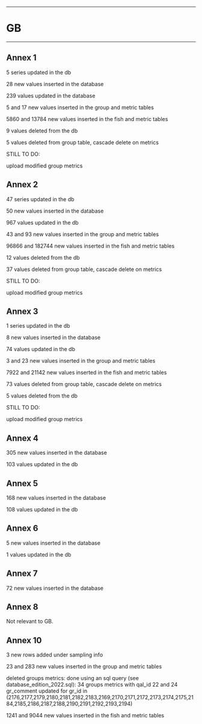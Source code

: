 


-----------------------------------------------------------
# GB
-----------------------------------------------------------
## Annex 1
5 series updated in the db

28 new values inserted in the database

239 values updated in the database

5 and 17 new values inserted in the group and metric tables

5860 and 13784 new values inserted in the fish and metric tables

9 values deleted from the db

5 values deleted from group table, cascade delete on metrics

STILL TO DO:

upload modified group metrics 

## Annex 2
47 series updated in the db

50 new values inserted in the database

967 values updated in the db

43 and 93 new values inserted in the group and metric tables

96866 and 182744 new values inserted in the fish and metric tables

12 values deleted from the db

37 values deleted from group table, cascade delete on metrics

STILL TO DO:

upload modified group metrics 


## Annex 3
1 series updated in the db

8 new values inserted in the database

74 values updated in the db

3 and 23 new values inserted in the group and metric tables

7922 and 21142 new values inserted in the fish and metric tables

73 values deleted from group table, cascade delete on metrics

5 values deleted from the db

STILL TO DO:

upload modified group metrics 


## Annex 4
305 new values inserted in the database

103 values updated in the db

## Annex 5
168 new values inserted in the database

108 values updated in the db

## Annex 6
5 new values inserted in the database

1 values updated in the db


## Annex 7
72 new values inserted in the database

## Annex 8
Not relevant to GB.


## Annex 10
3 new rows added under sampling info

23 and 283 new values inserted in the group and metric tables

deleted groups metrics: done using an sql query (see database_edition_2022.sql): 34 groups metrics with qal_id 22 and 24 gr_comment updated for gr_id in (2176,2177,2179,2180,2181,2182,2183,2169,2170,2171,2172,2173,2174,2175,2184,2185,2186,2187,2188,2190,2191,2192,2193,2194)

1241 and 9044 new values inserted in the fish and metric tables
